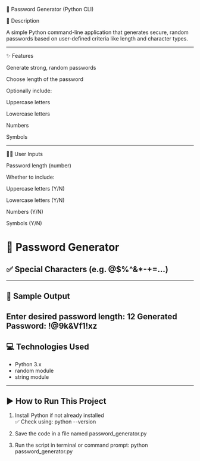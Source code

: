 🔐 Password Generator (Python CLI)

📌 Description

A simple Python command-line application that generates secure, random passwords based on user-defined criteria like length and character types.


---

✨ Features

Generate strong, random passwords

Choose length of the password

Optionally include:

Uppercase letters

Lowercase letters

Numbers

Symbols




---

🧑‍💻 User Inputs

Password length (number)

Whether to include:

Uppercase letters (Y/N)

Lowercase letters (Y/N)

Numbers (Y/N)

Symbols (Y/N)
# 🔐 Password Generator

## ✅ Special Characters (e.g. @$%^&*-+=...)

---

## 📌 Sample Output
Enter desired password length: 12
Generated Password: !@9k&Vf1!xz
---

## 💻 Technologies Used
- Python 3.x  
- random module  
- string module  

---

## ▶ How to Run This Project

1. Install Python if not already installed  
   ✅ Check using: python --version

2. Save the code in a file named password_generator.py

3. Run the script in terminal or command prompt:
   python password_generator.py
